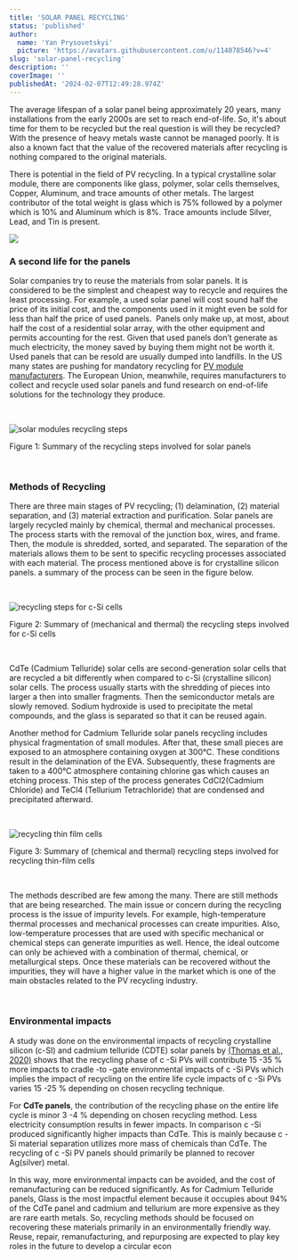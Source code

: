 ```yaml
---
title: 'SOLAR PANEL RECYCLING'
status: 'published'
author:
  name: 'Yan Prysovetskyi'
  picture: 'https://avatars.githubusercontent.com/u/114078546?v=4'
slug: 'solar-panel-recycling'
description: ''
coverImage: ''
publishedAt: '2024-02-07T12:49:28.974Z'
---
```


The average lifespan of a solar panel being approximately 20 years, many installations from the early 2000s are set to reach end-of-life. So, it's about time for them to be recycled but the real question is will they be recycled? With the presence of heavy metals waste cannot be managed poorly. It is also a known fact that the value of the recovered materials after recycling is nothing compared to the original materials.

There is potential in the field of PV recycling. In a typical crystalline solar module, there are components like glass, polymer, solar cells themselves, Copper, Aluminum, and trace amounts of other metals. The largest contributor of the total weight is glass which is 75% followed by a polymer which is 10% and Aluminum which is 8%. Trace amounts include Silver, Lead, and Tin is present.

![](https://ae-solar.com/wp-content/uploads/2021/10/Solar-module-Recycling.jpg)

### 

### **A second life for the panels**

Solar companies try to reuse the materials from solar panels. It is considered to be the simplest and cheapest way to recycle and requires the least processing. For example, a used solar panel will cost sound half the price of its initial cost, and the components used in it might even be sold for less than half the price of used panels.  Panels only make up, at most, about half the cost of a residential solar array, with the other equipment and permits accounting for the rest. Given that used panels don’t generate as much electricity, the money saved by buying them might not be worth it. Used panels that can be resold are usually dumped into landfills. In the US many states are pushing for mandatory recycling for [PV module manufacturers](https://ae-solar.com/). The European Union, meanwhile, requires manufacturers to collect and recycle used solar panels and fund research on end-of-life solutions for the technology they produce.

 

![solar modules recycling steps](https://ae-solar.com/wp-content/uploads/2021/10/recycling-steps.jpg)

Figure 1: Summary of the recycling steps involved for solar panels

 

### 

### **Methods of Recycling**

There are three main stages of PV recycling; (1) delamination, (2) material separation, and (3) material extraction and purification. Solar panels are largely recycled mainly by chemical, thermal and mechanical processes. The process starts with the removal of the junction box, wires, and frame. Then, the module is shredded, sorted, and separated. The separation of the materials allows them to be sent to specific recycling processes associated with each material. The process mentioned above is for crystalline silicon panels. a summary of the process can be seen in the figure below.

 

![ recycling steps for c-Si cells](https://ae-solar.com/wp-content/uploads/2021/10/recycling-for-c-si-cells-1024x123.png)

Figure 2: Summary of (mechanical and thermal) the recycling steps involved for c-Si cells

 

CdTe (Cadmium Telluride) solar cells are second-generation solar cells that are recycled a bit differently when compared to c-Si (crystalline silicon) solar cells. The process usually starts with the shredding of pieces into larger a then into smaller fragments. Then the semiconductor metals are slowly removed. Sodium hydroxide is used to precipitate the metal compounds, and the glass is separated so that it can be reused again.

Another method for Cadmium Telluride solar panels recycling includes physical fragmentation of small modules. After that, these small pieces are exposed to an atmosphere containing oxygen at 300°C. These conditions result in the delamination of the EVA. Subsequently, these fragments are taken to a 400°C atmosphere containing chlorine gas which causes an etching process. This step of the process generates CdCl2(Cadmium Chloride) and TeCl­4 (Tellurium Tetrachloride) that are condensed and precipitated afterward.

 

![recycling thin film cells](https://ae-solar.com/wp-content/uploads/2021/10/recycling-thin-film-cells-1024x102.png)

Figure 3: Summary of (chemical and thermal) recycling steps involved for recycling thin-film cells

 

The methods described are few among the many. There are still methods that are being researched. The main issue or concern during the recycling process is the issue of impurity levels. For example, high-temperature thermal processes and mechanical processes can create impurities. Also, low-temperature processes that are used with specific mechanical or chemical steps can generate impurities as well. Hence, the ideal outcome can only be achieved with a combination of thermal, chemical, or metallurgical steps. Once these materials can be recovered without the impurities, they will have a higher value in the market which is one of the main obstacles related to the PV recycling industry.

 

### **Environmental impacts**

A study was done on the environmental impacts of recycling crystalline silicon (c-SI) and cadmium telluride (CDTE) solar panels by [(Thomas et al., 2020)](https://www.sciencedirect.com/science/article/abs/pii/S0048969720323445) shows that the recycling phase of c -Si PVs will contribute 15 -35 % more impacts to cradle -to -gate environmental impacts of c -Si PVs which implies the impact of recycling on the entire life cycle impacts of c -Si PVs varies 15 -25 % depending on chosen recycling technique.

For **CdTe panels**, the contribution of the recycling phase on the entire life cycle is minor 3 -4 % depending on chosen recycling method. Less electricity consumption results in fewer impacts. In comparison c -Si produced significantly higher impacts than CdTe. This is mainly because c -Si material separation utilizes more mass of chemicals than CdTe. The recycling of c -Si PV panels should primarily be planned to recover Ag(silver) metal.

In this way, more environmental impacts can be avoided, and the cost of remanufacturing can be reduced significantly. As for Cadmium Telluride panels, Glass is the most impactful element because it occupies about 94% of the CdTe panel and cadmium and tellurium are more expensive as they are rare earth metals. So, recycling methods should be focused on recovering these materials primarily in an environmentally friendly way. Reuse, repair, remanufacturing, and repurposing are expected to play key roles in the future to develop a circular econ